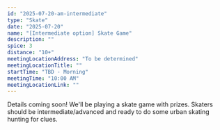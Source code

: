 ```yaml
---
id: "2025-07-20-am-intermediate"
type: "Skate"
date: "2025-07-20"
name: "[Intermediate option] Skate Game"
description: ""
spice: 3
distance: "10+"
meetingLocationAddress: "To be determined"
meetingLocationTitle: ""
startTime: "TBD - Morning"
meetingTime: "10:00 AM"
meetingLocationLink: ""
---
```


Details coming soon! We'll be playing a skate game with prizes. Skaters should be intermediate/advanced
and ready to do some urban skating hunting for clues.
